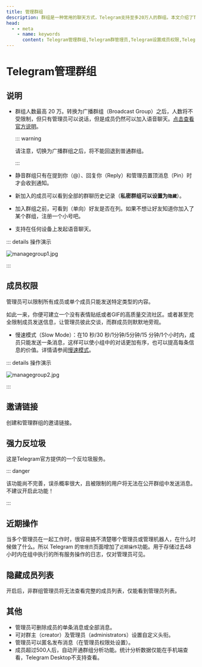 ```yaml
---
title: 管理群组
description: 群组是一种常用的聊天方式，Telegram支持至多20万人的群组。本文介绍了Telegram管理群组的方法，查看近期操作，以及设置成员权限。访问TGwiki - Telegram知识库，了解更多Telegram使用技巧。
head:
  - - meta
    - name: keywords
      content: Telegram管理群组,Telegram群管理员,Telegram设置成员权限,Telegram群组近期操作,TG管理群组,TG群管理员,TG设置成员权限,TG群组近期操作,电报管理群组,电报群管理员,电报设置成员权限,电报群组近期操作,Telegram功能, TGwiki, Telegram知识库
---
```


# Telegram管理群组

## 说明

 - 群组人数最高 20 万。转换为广播群组（Broadcast Group）之后，人数将不受限制，但只有管理员可以说话，但是成员仍然可以加入语音聊天。[点击查看官方说明](https://telegram.org/blog/autodelete-inv2#groups-with-unlimited-members)。

   ::: warning

   请注意，切换为广播群组之后，将不能回退到普通群组。

   :::

 - 静音群组只有在提到你（@）、回复你（Reply）和管理员置顶消息（Pin）时才会收到通知。

 - 新加入的成员可以看到全部的群聊历史记录（**私密群组可以设置为`隐藏`**）。 

 - 加入群组之前，可看到（单向）好友是否在列。如果不想让好友知道你加入了某个群组，注册一个小号吧。

 - 支持在任何设备上发起语音聊天。

::: details 操作演示

![managegroup1.jpg](https://s2.loli.net/2024/01/27/5b1Bt4p2hRVaeQj.jpg)

:::

## 成员权限

管理员可以限制所有成员或单个成员只能发送特定类型的内容。

如此一来，你便可建立一个没有表情贴纸或者GIF的高质量交流社区。或者甚至完全限制成员发送信息，让管理员彼此交谈，而群成员则默默地旁观。

- 慢速模式（Slow Mode）：在10 秒/30 秒/1分钟/5分钟/15 分钟/1个小时内，成员只能发送一条消息，这样可以使小组中的对话更加有序，也可以提高每条信息的价值。详情请参阅[慢速模式](/tgwiki/slowmode)。

::: details 操作演示

![managegroup2.jpg](https://s2.loli.net/2024/01/27/qUsKQahViznoxSY.jpg)

:::

## 邀请链接

创建和管理群组的邀请链接。

## 强力反垃圾

这是Telegram官方提供的一个反垃圾服务。

::: danger

该功能尚不完善，误杀概率很大，且被限制的用户将无法在公开群组中发送消息。不建议开启此功能！

:::

## 近期操作

当多个管理员在一起工作时，很容易搞不清楚哪个管理员或管理机器人，在什么时候做了什么。所以 Telegram 的`管理员`页面增加了`近期操作`功能。用于存储过去48小时内在组中执行的所有服务操作的日志，仅对管理员可见。

## 隐藏成员列表

开启后，非群组管理员将无法查看完整的成员列表，仅能看到管理员列表。

## 其他

 - 管理员可删除成员的单条消息或全部消息。
 - 可对群主（creator）及管理员（administrators）设置自定义头衔。
 - 管理员可以匿名发布消息（在管理员权限处设置）。
 - 成员超过500人后，自动开通群组分析功能。统计分析数据仅能在手机端查看，Telegram Desktop不支持查看。